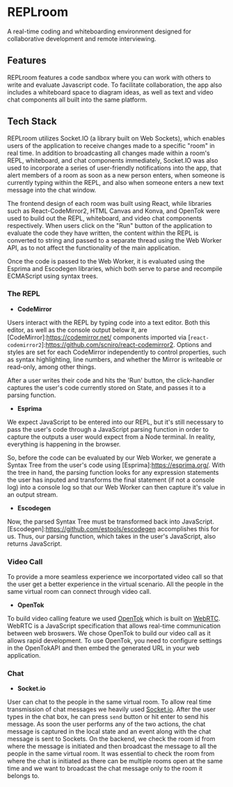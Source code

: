 # REPLroom

A real-time coding and whiteboarding environment designed for collaborative development and remote interviewing.

## Features

REPLroom features a code sandbox where you can work with others to write and evaluate Javascript code. To facilitate collaboration, the app also includes a whiteboard space to diagram ideas, as well as text and video chat components all built into the same platform.

## Tech Stack

REPLroom utilizes Socket.IO (a library built on Web Sockets), which enables users of the application to receive changes made to a specific "room" in real time. In addition to broadcasting all changes made within a room's REPL, whiteboard, and chat components immediately, Socket.IO was also used to incorporate a series of user-friendly notifications into the app, that alert members of a room as soon as a new person enters, when someone is currently typing within the REPL, and also when someone enters a new text message into the chat window.

The frontend design of each room was built using React, while libraries such as React-CodeMirror2, HTML Canvas and Konva, and OpenTok were used to build out the REPL, whiteboard, and video chat components respectively. When users click on the "Run" button of the application to evaluate the code they have written, the content within the REPL is converted to string and passed to a separate thread using the Web Worker API, as to not affect the functionality of the main application.

Once the code is passed to the Web Worker, it is evaluated using the Esprima and Escodegen libraries, which both serve to parse and recompile ECMAScript using syntax trees.

### The REPL

- **CodeMirror**

Users interact with the REPL by typing code into a text editor. Both this editor, as well as the console output below it, are [CodeMirror]:https://codemirror.net/ components imported via [`react-codemirror2`]:https://github.com/scniro/react-codemirror2. Options and styles are set for each CodeMirror independently to control properties, such as syntax highlighting, line numbers, and whether the Mirror is writeable or read-only, among other things.

After a user writes their code and hits the 'Run' button, the click-handler captures the user's code currently stored on State, and passes it to a parsing function.

- **Esprima**

We expect JavaScript to be entered into our REPL, but it's still necessary to pass the user's code through a JavaScript parsing function in order to capture the outputs a user would expect from a Node terminal. In reality, everything is happening in the browser.

So, before the code can be evaluated by our Web Worker, we generate a Syntax Tree from the user's code using [Esprima]:https://esprima.org/. With the tree in hand, the parsing function looks for any expression statements the user has inputed and transforms the final statement (if not a console log) into a console log so that our Web Worker can then capture it's value in an output stream.

- **Escodegen**

Now, the parsed Syntax Tree must be transformed back into JavaScript. [Escodegen]:https://github.com/estools/escodegen accomplishes this for us. Thus, our parsing function, which takes in the user's JavaScript, also returns JavaScript.

### Video Call

To provide a more seamless experience we incorportated video call so that the user get a better experience in the virtual scenario. All the people in the same virtual room can connect through video call.

- **OpenTok**

To build video calling feature we used [OpenTok][opentoklink] which is built on [WebRTC][webrtclink]. WebRTC is a JavaScript specification that allows real-time communication between web broswers. We chose OpenTok to build our video call as it allows rapid development. To use OpenTok, you need to configure settings in the OpenTokAPI and then embed the generated URL in your web application.

[opentoklink]: https://www.vonage.com/communications-apis/campaigns/tokbox-is-now-vonage-apis/?utm_source=google-paid-search&utm_medium=cpc&utm_content=OpenTok_Exact&utm_term=opentok&utm_campaign=AMER-Brand-OpenTok-Exact&CMP=OBR-VONAGE-API-PFX-GOO-AMER-BRAND-OPENTOK-EXACT&pi_ad_id=430477772841&keyword=opentok&device=c&matchtype=e&network=g&ca.kw=opentok&ca.mt=e&ca.network=g&cb.device=c&ca.cr=430477772841&ca.target=kwd-305272246216&ca.pos=&ca.ref=Google&adtest=&gclid=CjwKCAjw8df2BRA3EiwAvfZWaEp3vkKpqh8v98qGruHBPakIowej0YFPlICnmRLvgueC7mpSgQK3zxoCuHsQAvD_BwE&gclsrc=aw.ds
[webrtclink]: https://webrtc.org/

### Chat

- **Socket.io**

User can chat to the people in the same virtual room. To allow real time transmission of chat messages we heavily used [Socket.io][socket.iolink]. After the user types in the chat box, he can press `send` button or hit enter to send his message. As soon the user performs any of the two actions, the chat message is captured in the local state and an event along with the chat message is sent to Sockets. On the backend, we check the room id from where the message is initiated and then broadcast the message to all the people in the same virtual room. It was essential to check the room from where the chat is initiated as there can be multiple rooms open at the same time and we want to broadcast the chat message only to the room it belongs to.

[socket.iolink]: https://socket.io/
